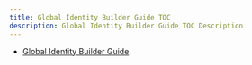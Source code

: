 ```yaml
---
title: Global Identity Builder Guide TOC
description: Global Identity Builder Guide TOC Description
---
```


- [Global Identity Builder Guide](/global-identity-builder-guide/global-identity-builder-guide)
